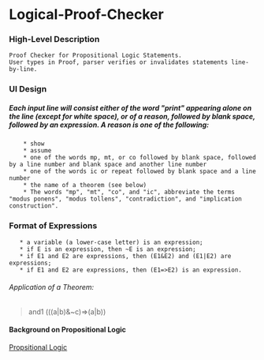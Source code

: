 Logical-Proof-Checker
=====================

### High-Level Description ###
``` 
Proof Checker for Propositional Logic Statements.
User types in Proof, parser verifies or invalidates statements line-by-line.
```  
### UI Design ###
##### Each input line will consist either of the word "print" appearing alone on the line (except for white space), or of a reason, followed by blank space, followed by an expression. A reason is one of the following: #####
```
    * show
    * assume
    * one of the words mp, mt, or co followed by blank space, followed by a line number and blank space and another line number
    * one of the words ic or repeat followed by blank space and a line number
    * the name of a theorem (see below)
    * The words "mp", "mt", "co", and "ic", abbreviate the terms "modus ponens", "modus tollens", "contradiction", and "implication construction".
```
### Format of Expressions ###
```
   * a variable (a lower-case letter) is an expression;
   * if E is an expression, then ~E is an expression;
   * if E1 and E2 are expressions, then (E1&E2) and (E1|E2) are expressions;
   * if E1 and E2 are expressions, then (E1=>E2) is an expression.
```
###### Application of a Theorem: ######
>   and1 (((a|b)&~c)=>(a|b))



#### Background on Propositional Logic ####
[Propsitional Logic](http://inst.eecs.berkeley.edu/~cs61bl/su13/projects/proj2/prop.logic.html)

